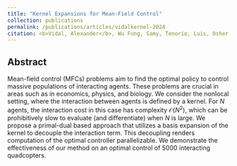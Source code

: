 ```yaml
---
title: "Kernel Expansions for Mean-Field Control"
collection: publications
permalink: /publications/articles/vidalkernel-2024
citation: <b>Vidal, Alexander</b>, Wu Fung, Samy, Tenorio, Luis, Osher, Stanley, Nurbekyan, Levon: Kernel Expansions for Mean-Field Control
---
```

## Abstract
Mean-field control (MFCs) problems aim to find the optimal policy to control massive populations of interacting agents. These problems are crucial in areas such as in economics, physics, and biology. 
We consider the nonlocal setting, where the interaction between agents is defined by a kernel. For $N$ agents, the interaction cost in this case has complexity $\mathcal{O}(N^2)$, which can be prohibitively slow to evaluate (and differentiate) when $N$ is large. We propose a primal-dual based approach that utilizes a basis expansion of the kernel to decouple the interaction term. This decoupling renders computation of the optimal controller parallelizable. We demonstrate the effectiveness of our method on an optimal control of 5000 interacting quadcopters.
